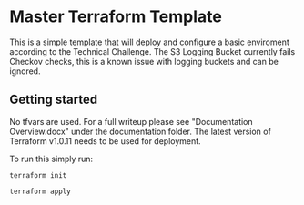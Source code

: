 # Master Terraform Template

This is a simple template that will deploy and configure a basic enviroment according to the Technical Challenge. The S3 Logging Bucket currently fails Checkov checks, this is a known issue with logging buckets and can be ignored.

## Getting started

No tfvars are used. For a full writeup please see "Documentation Overview.docx" under the documentation folder.
The latest version of Terraform v1.0.11 needs to be used for deployment.

To run this simply run:

```shell
terraform init

terraform apply
```
